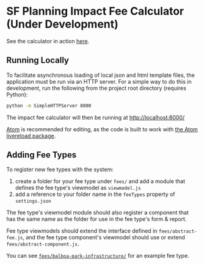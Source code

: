# SF Planning Impact Fee Calculator (Under Development)

See the calculator in action [here](https://sfcpc.github.io/ifc/).

## Running Locally

To facilitate asynchronous loading of local json and html template files, the application must be run via an HTTP server. For a simple way to do this in development, run the following from the project root directory (requires Python):

```sh
python -m SimpleHTTPServer 8000
```

The impact fee calculator will then be running at <http://localhost:8000/>

[Atom](https://atom.io/) is recommended for editing, as the code is built to work with [the Atom livereload package](https://atom.io/packages/livereload).

## Adding Fee Types

To register new fee types with the system:

1.  create a folder for your fee type under `fees/` and add a module that defines the fee type's viewmodel as `viewmodel.js`
2.  add a reference to your folder name in the `feeTypes` property of `settings.json`

The fee type's viewmodel module should also register a component that has the same name as the folder for use in the fee type's form & report.

Fee type viewmodels should extend the interface defined in `fees/abstract-fee.js`, and the fee type component's viewmodel should use or extend `fees/abstract-component.js`.

You can see [`fees/balboa-park-infrastructure/`](https://github.com/sfcpc/ifc/tree/master/fees/balboa-park-infrastructure) for an example fee type.
